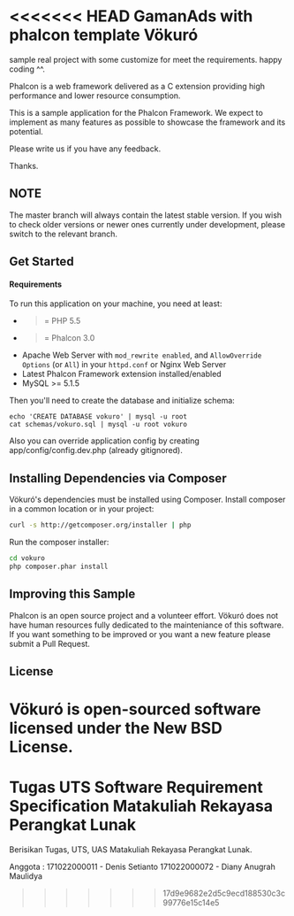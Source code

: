 <<<<<<< HEAD
GamanAds with phalcon template Vökuró
======

sample real project with some customize for meet the requirements. happy coding ^^.

Phalcon is a web framework delivered as a C extension providing high performance and lower resource consumption.

This is a sample application for the Phalcon Framework. We expect to implement as many features as possible to showcase the framework and its potential.

Please write us if you have any feedback.

Thanks.

NOTE
----
The master branch will always contain the latest stable version. If you wish to check older versions or newer ones currently under development, please switch to the relevant branch.

Get Started
-----------

#### Requirements

To run this application on your machine, you need at least:

* >= PHP 5.5
* >= Phalcon 3.0
* Apache Web Server with `mod_rewrite enabled`, and `AllowOverride Options` (or `All`) in your `httpd.conf` or Nginx Web Server
* Latest Phalcon Framework extension installed/enabled
* MySQL >= 5.1.5

Then you'll need to create the database and initialize schema:

    echo 'CREATE DATABASE vokuro' | mysql -u root
    cat schemas/vokuro.sql | mysql -u root vokuro

Also you can override application config by creating app/config/config.dev.php (already gitignored).

Installing Dependencies via Composer
------------------------------------
Vökuró's dependencies must be installed using Composer. Install composer in a common location or in your project:

```bash
curl -s http://getcomposer.org/installer | php
```

Run the composer installer:

```bash
cd vokuro
php composer.phar install
```

Improving this Sample
---------------------
Phalcon is an open source project and a volunteer effort. Vökuró does not have human resources fully dedicated to the mainteniance of this software. If you want something to be improved or you want a new feature please submit a Pull Request.

License
-------
Vökuró is open-sourced software licensed under the New BSD License.
=======
# Tugas UTS Software Requirement Specification Matakuliah Rekayasa Perangkat Lunak
Berisikan Tugas, UTS, UAS Matakuliah Rekayasa Perangkat Lunak.

Anggota : 171022000011 - Denis Setianto
          171022000072 - Diany Anugrah Maulidya
>>>>>>> 17d9e9682e2d5c9ecd188530c3c99776e15c14e5
